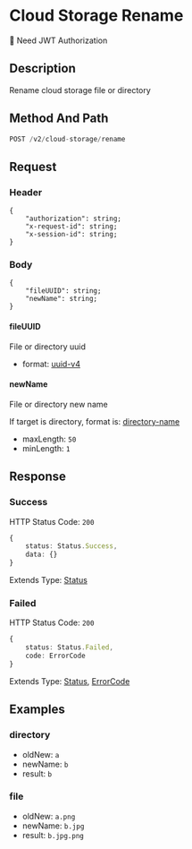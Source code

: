 # Cloud Storage Rename

:key: Need JWT Authorization

## Description

Rename cloud storage file or directory

## Method And Path

```js
POST /v2/cloud-storage/rename
```

## Request

### Header

```ts{2-4}
{
    "authorization": string;
    "x-request-id": string;
    "x-session-id": string;
}
```

### Body

```ts{2-3}
{
    "fileUUID": string;
    "newName": string;
}
```

#### fileUUID

File or directory uuid

* format: [uuid-v4](/misc/ajv-formats/uuid-v4)

#### newName

File or directory new name

If target is directory, format is: [directory-name](/misc/ajv-formats/directory-name)

* maxLength: `50`
* minLength: `1`

## Response

### Success

HTTP Status Code: `200`

```ts
{
    status: Status.Success,
    data: {}
}
```

Extends Type: [Status](/types/status)

### Failed

HTTP Status Code: `200`

```ts
{
    status: Status.Failed,
    code: ErrorCode
}
```

Extends Type: [Status](/types/status), [ErrorCode](/types/error-code)

## Examples

### directory

* oldNew: `a`
* newName: `b`
* result: `b`

### file

* oldNew: `a.png`
* newName: `b.jpg`
* result: `b.jpg.png`

